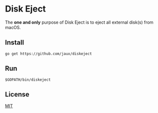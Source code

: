 # Disk Eject

The **one and only** purpose of Disk Eject is to eject all external disk(s) from macOS.

## Install

```
go get https://github.com/jaux/diskeject
```

## Run

```
$GOPATH/bin/diskeject
```


## License

[MIT](/LICENSE)

